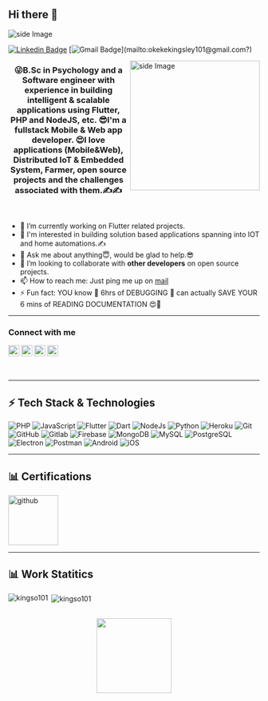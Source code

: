 <h2><b>Hi there 👋</b></h2>
<img src="https://user-images.githubusercontent.com/40211747/212594404-a0a9c6e1-3ad2-4fc6-84ba-16ce7f734168.gif" alt="side Image" align="center" width="auto" height="auto" />

<!--[![Instagram Badge](https://img.shields.io/badge/-flutter_girlz-black?style=flat-square&logo=instagram&logoColor=white&link=https://www.instagram.com/flutter_girlz_/)](https://www.instagram.com/flutter_girlz_/)-->
[![Linkedin Badge](https://img.shields.io/badge/-kingso101-blue?style=flat-square&logo=Linkedin&logoColor=white&link=https://www.linkedin.com/in/kingsley-okeke-79a28a154/)](https://www.linkedin.com/in/kingsley-okeke-79a28a154/)
[![Gmail Badge](https://img.shields.io/badge/-kingso101-c14438?style=flat-square&logo=Gmail&logoColor=white&link=mailto:okekekingsley101@gmail.com?)](mailto:okekekingsley101@gmail.com?)
<br>

<img src="https://user-images.githubusercontent.com/36128196/119252769-95264300-bbcb-11eb-818c-487861bc86ee.gif" alt="side Image" align="right" width="260" height="auto" />

<h3 align="center">😜B.Sc in Psychology and a Software engineer with experience in building intelligent & scalable applications using Flutter, PHP and NodeJS, etc. 😎I'm a fullstack Mobile & Web app developer. 😍I love applications (Mobile&Web), Distributed IoT & Embedded System, Farmer, open source projects and the challenges associated with them.✍️✍️</h3>
<br>

- 🔭 I’m currently working on Flutter related projects.
- 👯 I'm interested in building solution based applications spanning into IOT and home automations.✍️
- 💬 Ask me about anything😇, would be glad to help.😎
- 👯 I’m looking to collaborate with **other developers** on open source projects.
- 📫 How to reach me: Just ping me up on [mail](mailto:okekekingsley101@gmail.com)
- ⚡ Fun fact: YOU know 🤔 6hrs of DEBUGGING 🤯 can actually SAVE YOUR 6 mins of READING DOCUMENTATION 😍💃

---

### **Connect with me**
<a href="https://www.linkedin.com/in/kingsley-okeke-79a28a154/" target="blank"><img src="https://cdn.jsdelivr.net/npm/simple-icons@3.0.1/icons/linkedin.svg" alt="abuanwar072" height="22" width="22" /></a>
<a href="mailto:okekekingsley101@gmail.com" target="blank"><img src="https://cdn.jsdelivr.net/npm/simple-icons@3.0.1/icons/gmail.svg" alt="abuanwar072" height="22" width="22" /></a>
<a href="https://github.com/kingso101/" target="blank"><img src="https://cdn.jsdelivr.net/npm/simple-icons@3.0.1/icons/github.svg" alt="ucjm7i4g4z7zgcja_hkhlcvw" height="22" width="22" /></a>
<a href="https://www.instagram.com/okeke_kings101/" target="blank"><img src="https://cdn.jsdelivr.net/npm/simple-icons@3.0.1/icons/instagram.svg" alt="ucjm7i4g4z7zgcja_hkhlcvw" height="22" width="22" /></a>

<br />

---

 ## ⚡ **Tech Stack & Technologies**

![PHP](https://img.shields.io/badge/-Php-4285F4?style=flat-square&logo=Php)
![JavaScript](https://img.shields.io/badge/-JavaScript-black?style=flat-square&logo=javascript)
![Flutter](https://img.shields.io/badge/-Flutter-02569B?style=flat-square&logo=Flutter)
![Dart](https://img.shields.io/badge/-Dart-0175C2?style=flat-square&logo=Dart)
![NodeJs](https://img.shields.io/badge/-NodeJs-black?style=flat-square&logo=nodejs)
![Python](https://img.shields.io/badge/-Python-black?style=flat-square&logo=Python)
![Heroku](https://img.shields.io/badge/-Heroku-430098?style=flat-square&logo=heroku)
![Git](https://img.shields.io/badge/-Git-181717?style=flat-square&logo=Git)
![GitHub](https://img.shields.io/badge/-GitHub-CCFB5D?style=flat-square&logo=github)
![Gitlab](https://img.shields.io/badge/-Gitlab-black?style=flat-square&logo=gitlab)
![Firebase](https://img.shields.io/badge/-Firebase-039BE5?style=flat-square&logo=Firebase)
![MongoDB](https://img.shields.io/badge/-MongoDB-black?style=flat-square&logo=MongoDB)
![MySQL](https://img.shields.io/badge/-MySQL-52D017?style=flat-square&logo=Mysql)
![PostgreSQL](https://img.shields.io/badge/-PostgreSQL-0909FF?style=flat-square&logo=postgreSQL)
![Electron](https://img.shields.io/badge/-Electron-783CBD?style=flat-square&logo=Electron)
![Postman](https://img.shields.io/badge/-Postman-23F44B21?style=flat-square&logo=Postman)
![Android](https://img.shields.io/badge/-Android-039BE5?style=flat-square&logo=Android)
![iOS](https://img.shields.io/badge/-iOS-1589FF?style=flat-square&logo=iOS)

---

 ## 📊 **Certifications**
<img src='https://udemy-certificate.s3.amazonaws.com/image/UC-G6A5I5V3.jpg?v=1544396831000' alt='github' height='100'>

---

 ## 📊 **Work Statitics**
<p><img align="left" src="https://github-readme-stats.vercel.app/api/top-langs/?username=kingso101&layout=compact&hide=html&theme=gruvbox" alt="kingso101" /></p>
<p>&nbsp;<img align="center" src="https://github-readme-stats.vercel.app/api?username=kingso101&show_icons=true&theme=gruvbox" alt="kingso101" /></p>

<br>
<div align="center">
<a href="https://www.buymeacoffee.com/okekekingsley"><img height=150 src="https://miro.medium.com/max/1400/1*VqLYs481X9kw_CTosgqlcg.png"></img></a>
</div>
